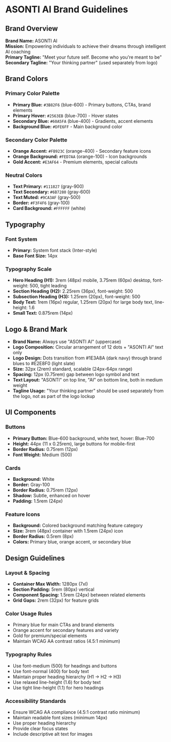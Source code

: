 # ASONTI AI Brand Guidelines

## Brand Overview
**Brand Name:** ASONTI AI  
**Mission:** Empowering individuals to achieve their dreams through intelligent AI coaching  
**Primary Tagline:** "Meet your future self. Become who you're meant to be"
**Secondary Tagline:** "Your thinking partner" (used separately from logo)

## Brand Colors

### Primary Color Palette
- **Primary Blue:** `#3B82F6` (blue-600) - Primary buttons, CTAs, brand elements
- **Primary Hover:** `#2563EB` (blue-700) - Hover states
- **Secondary Blue:** `#60A5FA` (blue-400) - Gradients, accent elements
- **Background Blue:** `#DFE6FF` - Main background color

### Secondary Color Palette
- **Orange Accent:** `#FB923C` (orange-400) - Secondary feature icons
- **Orange Background:** `#FED7AA` (orange-100) - Icon backgrounds
- **Gold Accent:** `#E3AF64` - Premium elements, special callouts

### Neutral Colors
- **Text Primary:** `#111827` (gray-900)
- **Text Secondary:** `#6B7280` (gray-600)
- **Text Muted:** `#9CA3AF` (gray-500)
- **Border:** `#F3F4F6` (gray-100)
- **Card Background:** `#FFFFFF` (white)

## Typography

### Font System
- **Primary:** System font stack (Inter-style)
- **Base Font Size:** 14px

### Typography Scale
- **Hero Heading (H1):** 3rem (48px) mobile, 3.75rem (60px) desktop, font-weight: 500, tight leading
- **Section Heading (H2):** 2.25rem (36px), font-weight: 500
- **Subsection Heading (H3):** 1.25rem (20px), font-weight: 500
- **Body Text:** 1rem (16px) regular, 1.25rem (20px) for large body text, line-height: 1.6
- **Small Text:** 0.875rem (14px)

## Logo & Brand Mark
- **Brand Name:** Always use "ASONTI AI" (uppercase)
- **Logo Composition:** Circular arrangement of 12 dots + "ASONTI AI" text only
- **Logo Design:** Dots transition from #1E3A8A (dark navy) through brand blues to #E2E8F0 (light slate)
- **Size:** 32px (2rem) standard, scalable (24px-64px range)
- **Spacing:** 12px (0.75rem) gap between logo symbol and text
- **Text Layout:** "ASONTI" on top line, "AI" on bottom line, both in medium weight
- **Tagline Usage:** "Your thinking partner" should be used separately from the logo, not as part of the logo lockup

## UI Components

### Buttons
- **Primary Button:** Blue-600 background, white text, hover: Blue-700
- **Height:** 44px (11 x 0.25rem), large buttons for mobile-first
- **Border Radius:** 0.75rem (12px)
- **Font Weight:** Medium (500)

### Cards
- **Background:** White
- **Border:** Gray-100
- **Border Radius:** 0.75rem (12px)
- **Shadow:** Subtle, enhanced on hover
- **Padding:** 1.5rem (24px)

### Feature Icons
- **Background:** Colored background matching feature category
- **Size:** 3rem (48px) container with 1.5rem (24px) icon
- **Border Radius:** 0.5rem (8px)
- **Colors:** Primary blue, orange accent, or secondary blue

## Design Guidelines

### Layout & Spacing
- **Container Max Width:** 1280px (7xl)
- **Section Padding:** 5rem (80px) vertical
- **Component Spacing:** 1.5rem (24px) between related elements
- **Grid Gaps:** 2rem (32px) for feature grids

### Color Usage Rules
- Primary blue for main CTAs and brand elements
- Orange accent for secondary features and variety
- Gold for premium/special elements
- Maintain WCAG AA contrast ratios (4.5:1 minimum)

### Typography Rules
- Use font-medium (500) for headings and buttons
- Use font-normal (400) for body text
- Maintain proper heading hierarchy (H1 → H2 → H3)
- Use relaxed line-height (1.6) for body text
- Use tight line-height (1.1) for hero headings

### Accessibility Standards
- Ensure WCAG AA compliance (4.5:1 contrast ratio minimum)
- Maintain readable font sizes (minimum 14px)
- Use proper heading hierarchy
- Provide clear focus states
- Include descriptive alt text for images
<!--

System Guidelines

Use this file to provide the AI with rules and guidelines you want it to follow.
This template outlines a few examples of things you can add. You can add your own sections and format it to suit your needs

TIP: More context isn't always better. It can confuse the LLM. Try and add the most important rules you need

# General guidelines

Any general rules you want the AI to follow.
For example:

* Only use absolute positioning when necessary. Opt for responsive and well structured layouts that use flexbox and grid by default
* Refactor code as you go to keep code clean
* Keep file sizes small and put helper functions and components in their own files.

--------------

# Design system guidelines
Rules for how the AI should make generations look like your company's design system

Additionally, if you select a design system to use in the prompt box, you can reference
your design system's components, tokens, variables and components.
For example:

* Use a base font-size of 14px
* Date formats should always be in the format “Jun 10”
* The bottom toolbar should only ever have a maximum of 4 items
* Never use the floating action button with the bottom toolbar
* Chips should always come in sets of 3 or more
* Don't use a dropdown if there are 2 or fewer options

You can also create sub sections and add more specific details
For example:


## Button
The Button component is a fundamental interactive element in our design system, designed to trigger actions or navigate
users through the application. It provides visual feedback and clear affordances to enhance user experience.

### Usage
Buttons should be used for important actions that users need to take, such as form submissions, confirming choices,
or initiating processes. They communicate interactivity and should have clear, action-oriented labels.

### Variants
* Primary Button
  * Purpose : Used for the main action in a section or page
  * Visual Style : Bold, filled with the primary brand color
  * Usage : One primary button per section to guide users toward the most important action
* Secondary Button
  * Purpose : Used for alternative or supporting actions
  * Visual Style : Outlined with the primary color, transparent background
  * Usage : Can appear alongside a primary button for less important actions
* Tertiary Button
  * Purpose : Used for the least important actions
  * Visual Style : Text-only with no border, using primary color
  * Usage : For actions that should be available but not emphasized
-->
